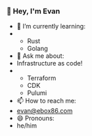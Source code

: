 ### 👋 Hey, I'm Evan

- 🌱 I’m currently learning:
-   * Rust
    * Golang
- 💬 Ask me about:
-   Infrastructure as code!
-   * Terraform
    * CDK
    * Pulumi
- 📫 How to reach me:
-   evan@ebox86.com
- 😄 Pronouns:
-   he/him
